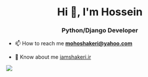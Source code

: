 <h1 align="center">Hi 👋, I'm Hossein</h1>
<h3 align="center">Python/Django Developer</h3>

- 📫 How to reach me **mohoshakeri@yahoo.com**

- 📄 Know about me [iamshakeri.ir](https://iamshakeri.ir)

![](https://komarev.com/ghpvc/?username=mohoshakeri&color=green)
